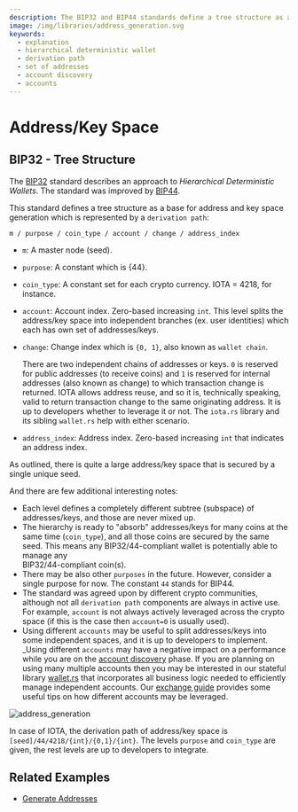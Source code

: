 ```yaml
---
description: The BIP32 and BIP44 standards define a tree structure as a base for address and key space generation which is represented by a derivation path.
image: /img/libraries/address_generation.svg
keywords:
  - explanation
  - hierarchical deterministic wallet
  - derivation path
  - set of addresses
  - account discovery
  - accounts
---
```


# Address/Key Space

## BIP32 - Tree Structure

The [BIP32](https://github.com/bitcoin/bips/blob/master/bip-0032.mediawiki) standard describes an approach to
_Hierarchical Deterministic Wallets_. The standard was improved
by [BIP44](https://github.com/bitcoin/bips/blob/master/bip-0044.mediawiki).

This standard defines a tree structure as a base for address and key space generation which is represented by a
`derivation path`:

```plaintext
m / purpose / coin_type / account / change / address_index
```

- `m`: A master node (seed).
- `purpose`: A constant which is {44}.
- `coin_type`: A constant set for each crypto currency. IOTA = 4218, for instance.
- `account`: Account index. Zero-based increasing `int`. This level splits the address/key space into independent
  branches (ex. user identities) which each has own set of addresses/keys.
- `change`: Change index which is `{0, 1}`, also known as `wallet chain`.

  There are two independent chains of addresses or keys. `0` is reserved for public addresses (to receive coins) and `1` is
  reserved for internal addresses (also known as change) to which transaction change is returned. IOTA allows address
  reuse, and so it is, technically speaking, valid to return transaction change to the same originating address. It is
  up to developers whether to leverage it or not. The `iota.rs` library and its sibling `wallet.rs` help with either
  scenario.

- `address_index`: Address index. Zero-based increasing `int` that indicates an address index.

As outlined, there is quite a large address/key space that is secured by a single unique seed.

And there are few additional interesting notes:

- Each level defines a completely different subtree (subspace) of addresses/keys, and those are never mixed up.
- The hierarchy is ready to "absorb" addresses/keys for many coins at the same time (`coin_type`), and all those coins
  are secured by the same seed. This means any BIP32/44-compliant wallet is potentially able to manage any \
  BIP32/44-compliant coin(s).
- There may be also other `purposes` in the future. However, consider a single purpose for now. The constant `44` stands
  for BIP44.
- The standard was agreed upon by different crypto communities, although not all `derivation path` components are always in active use. For example, `account` is not always actively leveraged across the crypto space (if this is the case then `account=0` is usually used).
- Using different `accounts` may be useful to split addresses/keys into some independent spaces, and it is up to
  developers to implement. \_Using different `accounts` may have a negative impact on a performance while you are on the
  [account discovery](https://github.com/bitcoin/bips/blob/master/bip-0044.mediawiki#account-discovery) phase. If you are
  planning on using many multiple accounts then you may be interested in our stateful library
  [wallet.rs](/wallet.rs/welcome) that incorporates all business logic needed to efficiently manage
  independent accounts.
  Our [exchange guide](/introduction/how_tos/exchange)
  provides some useful tips on how different accounts may be leveraged.

![address_generation](/img/libraries/address_generation.svg)

In case of IOTA, the derivation path of address/key space is `[seed]/44/4218/{int}/{0,1}/{int}`. The levels `purpose`
and `coin_type` are given, the rest levels are up to developers to integrate.

## Related Examples

- [Generate Addresses](./../examples/generate_addresses.mdx)
